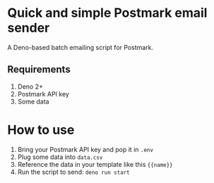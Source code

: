 # Quick and simple Postmark email sender
A Deno-based batch emailing script for Postmark.

## Requirements
1. Deno 2+
2. Postmark API key
3. Some data

# How to use
1. Bring your Postmark API key and pop it in `.env`
2. Plug some data into `data.csv`
3. Reference the data in your template like this `{{name}}`
4. Run the script to send: `deno run start`
